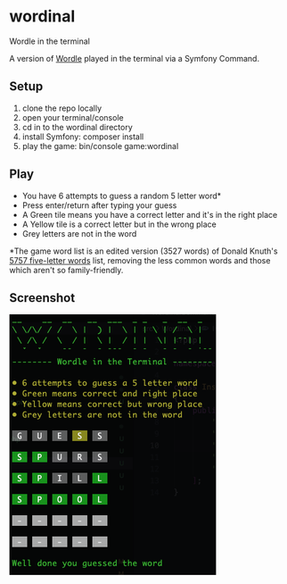# wordinal
Wordle in the terminal

A version of [Wordle](https://www.nytimes.com/games/wordle/index.html) played in the terminal via a Symfony Command.

## Setup
1. clone the repo locally
2. open your terminal/console
3. cd in to the wordinal directory
4. install Symfony: composer install
5. play the game: bin/console game:wordinal

## Play
- You have 6 attempts to guess a random 5 letter word*
- Press enter/return after typing your guess
- A Green tile means you have a correct letter and it's in the right place
- A Yellow tile is a correct letter but in the wrong place
- Grey letters are not in the word

*The game word list is an edited version (3527 words) of Donald Knuth's [5757 five-letter words](https://www-cs-faculty.stanford.edu/~knuth/sgb.html) list, removing the less common words and those which aren't so family-friendly.

## Screenshot
![Wordinal game screen shot](/wordinal.png)
